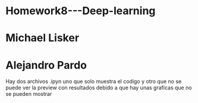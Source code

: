 # Homework8---Deep-learning

# Michael Lisker
# Alejandro Pardo


Hay dos archivos .ipyn uno que solo muestra el codigo y otro que no se puede ver la preview con resultados debido a que hay unas graficas que no se pueden mostrar
